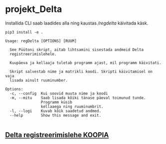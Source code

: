# projekt_Delta

Installida CLI saab laadides alla ning kaustas */regdelta* käivitada käsk.

```
pip3 install -e .
```

```
Usage: regDelta [OPTIONS] [RUUM]

  See Püütoni skript, aitab lihtsamini sisestada andmeid Delta
  registreerimislehele.

  Kuupäeva ja kellaaja tuletab programm ajast, mil programm käivitati.

  Skript salvestab nime ja matrikli koodi. Skripti käivitamisel on vaja
  lisada ainult ruuminumber.

Options:
  -c, --config  Kui soovid muuta nime ja koodi
  -m, --mitu    Saab lisada kõiki tänase päeval toimunud tunde.
                Programm küsib
                kellaaega ning ruuminumbrit.
  -l, --logi    Kuvab kõik saadetud andmed.
  --help        Show this message and exit.


```

## [Delta registreerimislehe KOOPIA](https://docs.google.com/forms/d/e/1FAIpQLScZS4UrEoWnGTwJRk1tlnFBYC_5NseUuGw_M0b9_dEJVlcD4Q/viewform)


